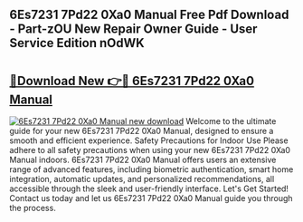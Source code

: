 ## 6Es7231 7Pd22 0Xa0 Manual Free Pdf Download - Part-zOU New Repair Owner Guide - User Service Edition nOdWK

# <h2><a href="http://bc84995.oget.top/?id=6Es7231+7Pd22+0Xa0+Manual">🔗Download New 👉🔴 6Es7231 7Pd22 0Xa0 Manual</a></h2>

[![6Es7231 7Pd22 0Xa0 Manual new download](https://i.imgur.com/5g1atiW.png)](http://bc84995.oget.top/?id=6Es7231+7Pd22+0Xa0+Manual)
Welcome to the ultimate guide for your new 6Es7231 7Pd22 0Xa0 Manual, designed to ensure a smooth and efficient experience. Safety Precautions for Indoor Use Please adhere to all safety precautions when using your new 6Es7231 7Pd22 0Xa0 Manual indoors. 6Es7231 7Pd22 0Xa0 Manual offers users an extensive range of advanced features, including biometric authentication, smart home integration, automatic updates, and personalized recommendations, all accessible through the sleek and user-friendly interface. Let's Get Started! Contact us today and let us 6Es7231 7Pd22 0Xa0 Manual guide you through the process.
